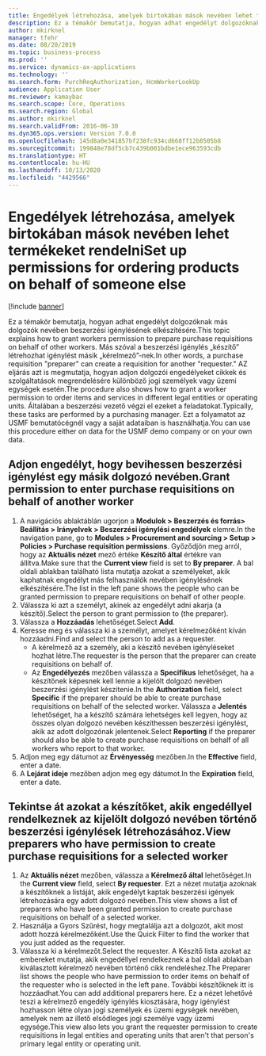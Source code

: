 ```yaml
---
title: Engedélyek létrehozása, amelyek birtokában mások nevében lehet termékeket rendelni
description: Ez a témakör bemutatja, hogyan adhat engedélyt dolgozóknak más dolgozók nevében beszerzési igénylésének elkészítésére.
author: mkirknel
manager: tfehr
ms.date: 08/20/2019
ms.topic: business-process
ms.prod: ''
ms.service: dynamics-ax-applications
ms.technology: ''
ms.search.form: PurchReqAuthorization, HcmWorkerLookUp
audience: Application User
ms.reviewer: kamaybac
ms.search.scope: Core, Operations
ms.search.region: Global
ms.author: mkirknel
ms.search.validFrom: 2016-06-30
ms.dyn365.ops.version: Version 7.0.0
ms.openlocfilehash: 145d8a0e341857bf238fc934cd668ff12b8505b8
ms.sourcegitcommit: 199848e78df5cb7c439b001bdbe1ece963593cdb
ms.translationtype: HT
ms.contentlocale: hu-HU
ms.lasthandoff: 10/13/2020
ms.locfileid: "4429566"
---
```

# <a name="set-up-permissions-for-ordering-products-on-behalf-of-someone-else"></a><span data-ttu-id="45259-103">Engedélyek létrehozása, amelyek birtokában mások nevében lehet termékeket rendelni</span><span class="sxs-lookup"><span data-stu-id="45259-103">Set up permissions for ordering products on behalf of someone else</span></span>

[!include [banner](../../includes/banner.md)]

<span data-ttu-id="45259-104">Ez a témakör bemutatja, hogyan adhat engedélyt dolgozóknak más dolgozók nevében beszerzési igénylésének elkészítésére.</span><span class="sxs-lookup"><span data-stu-id="45259-104">This topic explains how to grant workers permission to prepare purchase requisitions on behalf of other workers.</span></span> <span data-ttu-id="45259-105">Más szóval a beszerzési igénylés „készítő” létrehozhat igénylést másik „kérelmező”-nek.</span><span class="sxs-lookup"><span data-stu-id="45259-105">In other words, a purchase requisition "preparer" can create a requisition for another "requester."</span></span> <span data-ttu-id="45259-106">AZ eljárás azt is megmutatja, hogyan adjon dolgozói engedélyeket cikkek és szolgáltatások megrendelésére különböző jogi személyek vagy üzemi egységek esetén.</span><span class="sxs-lookup"><span data-stu-id="45259-106">The procedure also shows how to grant a worker permission to order items and services in different legal entities or operating units.</span></span> <span data-ttu-id="45259-107">Általában a beszerzési vezető végzi el ezeket a feladatokat.</span><span class="sxs-lookup"><span data-stu-id="45259-107">Typically, these tasks are performed by a purchasing manager.</span></span> <span data-ttu-id="45259-108">Ezt a folyamatot az USMF bemutatócégnél vagy a saját adataiban is használhatja.</span><span class="sxs-lookup"><span data-stu-id="45259-108">You can use this procedure either on data for the USMF demo company or on your own data.</span></span>


## <a name="grant-permission-to-enter-purchase-requisitions-on-behalf-of-another-worker"></a><span data-ttu-id="45259-109">Adjon engedélyt, hogy bevihessen beszerzési igénylést egy másik dolgozó nevében.</span><span class="sxs-lookup"><span data-stu-id="45259-109">Grant permission to enter purchase requisitions on behalf of another worker</span></span>
1. <span data-ttu-id="45259-110">A navigációs ablaktáblán ugorjon a **Modulok > Beszerzés és forrás> Beállítás > Irányelvek > Beszerzési igénylési engedélyek** elemre.</span><span class="sxs-lookup"><span data-stu-id="45259-110">In the navigation pane, go to **Modules > Procurement and sourcing > Setup > Policies > Purchase requisition permissions**.</span></span> <span data-ttu-id="45259-111">Győződjön meg arról, hogy az **Aktuális nézet** mező értéke **Készítő által** értékre van állítva.</span><span class="sxs-lookup"><span data-stu-id="45259-111">Make sure that the **Current view** field is set to **By preparer**.</span></span> <span data-ttu-id="45259-112">A bal oldali ablakban található lista mutatja azokat a személyeket, akik kaphatnak engedélyt más felhasználók nevében igénylésének elkészítésére.</span><span class="sxs-lookup"><span data-stu-id="45259-112">The list in the left pane shows the people who can be granted permission to prepare requisitions on behalf of other people.</span></span>  
2. <span data-ttu-id="45259-113">Válassza ki azt a személyt, akinek az engedélyt adni akarja (a készítő).</span><span class="sxs-lookup"><span data-stu-id="45259-113">Select the person to grant permission to (the preparer).</span></span>
3. <span data-ttu-id="45259-114">Válassza a **Hozzáadás** lehetőséget.</span><span class="sxs-lookup"><span data-stu-id="45259-114">Select **Add**.</span></span>
4. <span data-ttu-id="45259-115">Keresse meg és válassza ki a személyt, amelyet kérelmezőként kíván hozzáadni.</span><span class="sxs-lookup"><span data-stu-id="45259-115">Find and select the person to add as a requester.</span></span>
    - <span data-ttu-id="45259-116">A kérelmező az a személy, aki a készítő nevében igényléseket hozhat létre.</span><span class="sxs-lookup"><span data-stu-id="45259-116">The requester is the person that the preparer can create requisitions on behalf of.</span></span>  
    - <span data-ttu-id="45259-117">Az  **Engedélyezés** mezőben válassza a **Specifikus** lehetőséget, ha a készítőnek képesnek kell lennie a kijelölt dolgozó nevében beszerzési igénylést készítenie.</span><span class="sxs-lookup"><span data-stu-id="45259-117">In the **Authorization** field, select **Specific** if the preparer should be able to create purchase requisitions on behalf of the selected worker.</span></span> <span data-ttu-id="45259-118">Válassza a **Jelentés** lehetőséget, ha a készítő számára lehetséges kell legyen, hogy az összes olyan dolgozó nevében készíthessen beszerzési igénylést, akik az adott dolgozónak jelentenek.</span><span class="sxs-lookup"><span data-stu-id="45259-118">Select **Reporting** if the preparer should also be able to create purchase requisitions on behalf of all workers who report to that worker.</span></span>  
5. <span data-ttu-id="45259-119">Adjon meg egy dátumot az **Érvényesség** mezőben.</span><span class="sxs-lookup"><span data-stu-id="45259-119">In the **Effective** field, enter a date.</span></span>
6. <span data-ttu-id="45259-120">A **Lejárat ideje** mezőben adjon meg egy dátumot.</span><span class="sxs-lookup"><span data-stu-id="45259-120">In the **Expiration** field, enter a date.</span></span>

## <a name="view-preparers-who-have-permission-to-create-purchase-requisitions-for-a-selected-worker"></a><span data-ttu-id="45259-121">Tekintse át azokat a készítőket, akik engedéllyel rendelkeznek az kijelölt dolgozó nevében történő beszerzési igénylések létrehozásához.</span><span class="sxs-lookup"><span data-stu-id="45259-121">View preparers who have permission to create purchase requisitions for a selected worker</span></span>
1. <span data-ttu-id="45259-122">Az **Aktuális nézet** mezőben, válassza a **Kérelmező által** lehetőséget.</span><span class="sxs-lookup"><span data-stu-id="45259-122">In the **Current view** field, select **By requester**.</span></span> <span data-ttu-id="45259-123">Ezt a nézet mutatja azoknak a készítőknek a listáját, akik engedélyt kaptak beszerzési igények létrehozására egy adott dolgozó nevében.</span><span class="sxs-lookup"><span data-stu-id="45259-123">This view shows a list of preparers who have been granted permission to create purchase requisitions on behalf of a selected worker.</span></span>  
2. <span data-ttu-id="45259-124">Használja a Gyors Szűrést, hogy megtalálja azt a dolgozót, akit most adott hozzá kérelmezőként.</span><span class="sxs-lookup"><span data-stu-id="45259-124">Use the Quick Filter to find the worker that you just added as the requester.</span></span>
3. <span data-ttu-id="45259-125">Válassza ki a kérelmezőt.</span><span class="sxs-lookup"><span data-stu-id="45259-125">Select the requester.</span></span> <span data-ttu-id="45259-126">A Készítő lista azokat az embereket mutatja, akik engedéllyel rendelkeznek a bal oldali ablakban kiválasztott kérelmező nevében történő cikk rendeléshez.</span><span class="sxs-lookup"><span data-stu-id="45259-126">The Preparer list shows the people who have permission to order items on behalf of the requester who is selected in the left pane.</span></span>  <span data-ttu-id="45259-127">További készítőknek itt is hozzáadhat.</span><span class="sxs-lookup"><span data-stu-id="45259-127">You can add additional preparers here.</span></span> <span data-ttu-id="45259-128">Ez a nézet lehetővé teszi a kérelmező engedély igénylés kiosztására, hogy igénylést hozhasson létre olyan jogi személyek és üzemi egységek nevében, amelyek nem az illető elsődleges jogi személye vagy üzemi egysége.</span><span class="sxs-lookup"><span data-stu-id="45259-128">This view also lets you grant the requester permission to create requisitions in legal entities and operating units that aren't that person's primary legal entity or operating unit.</span></span>  

